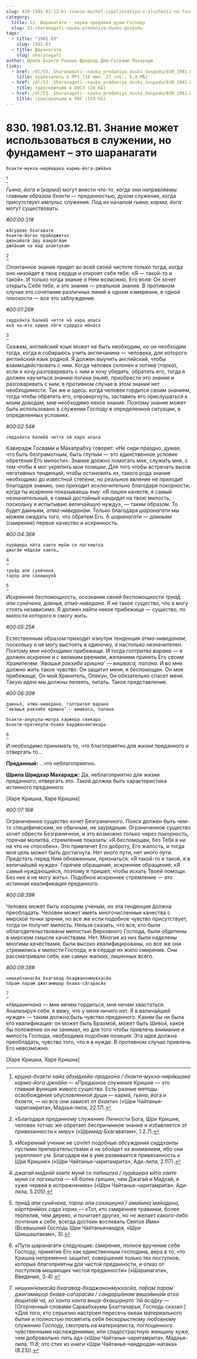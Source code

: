 ```yaml
---
slug: 830-1981-03-12-b1-znanie-mozhet-ispolzovatsya-v-sluzhenii-no-fundament-eto-sharanagati
category:
  title: 53. Шаранагати - наука предания души Господу
  slug: 53-sharanagati-nauka-predaniya-dushi-gospodu
tags:
  - title: "1981.03"
    slug: 1981-03
  - title: Шаранагати
    slug: sharanagati
author: Шрила Бхакти Ракшак Шридхар Дев-Госвами Махарадж
links:
  - href: /dl/53._Sharanagati--nauka_predaniya_dushi_Gospodu/830_1981.03.12.B1_SridharMj_Znanie_mozhet_ispolzovatsja_v_sluzhenii_no_fundament--jeto_sharanagati.mp3
    title: аудиозапись в MP3 (10 мин. 27 сек., 5,4 МБ)
  - href: /dl/53._Sharanagati--nauka_predaniya_dushi_Gospodu/830_1981.03.12.B1_SridharMj_Znanie_mozhet_ispolzovatsja_v_sluzhenii_no_fundament--jeto_sharanagati.docx
    title: транскрипцию в DOCX (28 КБ)
  - href: /dl/53._Sharanagati--nauka_predaniya_dushi_Gospodu/830_1981.03.12.B1_SridharMj_Znanie_mozhet_ispolzovatsja_v_sluzhenii_no_fundament--jeto_sharanagati.pdf
    title: транскрипцию в PDF (159 КБ)
---
```


# 830. 1981.03.12.B1. Знание может использоваться в служении, но фундамент – это шаранагати

    бхакти-мукха-нирӣкш̣ака карма-йога-джн̃а̄на
[^_ftn1]

*Гьяна*, *йога* и [*карма*] могут внести что-то, когда они направляемы главным образом *бхакти* — преданностью, духом служения, когда присутствует импульс служения. Под их началом *гьяна*, *карма*, *йога* могут существовать.

*#00:00:31#*

    ва̄судеве бхагавати
    бхакти-йогах̣ прайоджитах̣
    джанайатй а̄ш́у ваира̄гйам̇
    джн̃а̄нам̇ ча йад ахаитукам
[^_ftn2]

Спонтанное знание придет во всей своей чистоте только тогда, когда оно низойдет в твое сердце и откроет себя тебе: «Я — такой-то и такой». И только тогда знание о Нем возможно. Его воля: Он хочет открыть Себя тебе, и это знание — реальное знание. В противном случае это сочетание различных линий в одном измерении, в одной плоскости — все это заблуждение.

*#00:01:26#*

    сиддха̄нта балийа̄ читте на̄ кара аласа
    иха̄ ха-ите кр̣ш̣н̣е ла̄ге судр̣д̣ха ма̄наса
[^_ftn3]

Скажем, английский язык может не быть необходим, но он необходим тогда, когда я собираюсь учить англичанина — человека, для которого английский язык родной. Я должен выучить английский, чтобы взаимодействовать с ним. Когда человек склонен к логике (*тарка*), если я хочу разговаривать с ним и хочу убедить, обратить его, тогда я должен научиться знанию логики (*ньяя*), приобрести это знание и разговаривать с ним, в противном случае в этом знании нет необходимости. Так же и здесь: когда человек гордится своим знанием, тогда чтобы обратить его, опровергнуть, заставить его прислушаться к моим доводам, мне необходимо некое знание. Поэтому знание может быть использовано в служении Господу в определенной ситуации, в определенных условиях.

*#00:02:54#*

    сиддха̄нта балийа̄ читте на̄ кара аласа

Кавирадж Госвами и Махапрабху говорят: «Не сиди праздно, думая, что быть безграмотным, быть глупым — это единственное условие обретения Его милости». Знание должно помогать мне, служить мне, с тем чтобы я мог укрепить мои позиции. Для того чтобы встречать вызов негативных тенденций, чтобы остановить их, такого рода знание необходимо до известной степени, но реальное явление не приходит благодаря знанию, оно приходит исключительно благодаря покорности, когда ты искренне показываешь ему: «Я лишен качеств, я самый незначительный, я самый достойный кандидат на твою милость, поскольку я испытываю величайшую нужду», — таким образом. То будет даиньям, *атма-ниведанам*. Только благодаря *шаранагати* мы можем ожидать того, что обретем Его. А *шаранагати* — *даиньям* (смирение) первое качество и искренность.

*#00:04:36#*

    пурӣш̣ера кӣт̣а хаите мун̃и се лагхишт̣ха
    джага̄и ма̄дха̄и хаите…
[^_ftn4]

    тр̣на̄д апи сунӣчена
    тарор апи сахиш̣н̣уна̄
[^_ftn5]

Искренняя беспомощность, осознание своей беспомощности *тр̣на̄д апи сунӣчена*, *даинья, атма-ниведана*. Я не такое существо, что я могу стоять независимо. Я должен найти некое прибежище — существо, по милости которого я смогу жить.

*#00:05:25#*

Естественным образом приходит изнутри тенденция *атма-ниведанам*, поскольку я не могу выстоять в одиночку, я настолько незначителен. Поэтому мне необходимо прибежище. И тогда *гоптритве варана* — я должен искренне и с великим рвением, желанием принять Его своим Хранителем. *‘Авашья ракхибе кришна’ — вишваса, палана*. И во мне должно жить такое чувство: Он защитит меня, я беспомощен. Он мое прибежище, Он мой Хранитель, Опекун, Он обязательно спасет меня. Такую идею мы должны лелеять, питать. Такое представление.

*#00:06:30#*

    даинья, атма-ниведана, гоптритве варана
    ‘авашья ракхибе кришна’ — вишваса, палана

    бхакти-анукула-матра каржера свикара
    бхакти-пратикула-бхава варджанангикара
[^_ftn6]

И необходимо принимать то, что благоприятно для жизни преданного и отвергать то…

**Преданный:** …что неблагоприятно.

**Шрила Шридхар Махарадж:** Да, неблагоприятно для жизни преданного, отвергать это. Такой должна быть характеристика истинного преданного.

[Харе Кришна, Харе Кришна]

*#00:07:16#*

Ограниченное существо хочет Безграничного. Поиск должен быть чем-то специфическим, не обычным, не заурядным. Ограниченное существо хочет обрести Безграничное, и это возможно только через покорность, горячая молитва, стремление показать: «Я беспомощен, без Тебя я ни на что не способен». Это привлечет Его доброту, Его жалость, и тогда моя цель может быть достигнута. Нет иного пути, нет иного пути. Предстать перед Ним обнаженным, признаться: «Я такой-то и такой, я в величайшей нужде». Горячее обращение, искреннее обращение: «Я самый нуждающийся, поэтому я пришел, чтобы искать Твоей помощи. Без нее я не могу жить». Подобное искреннее стремление — это истинная квалификация преданного.

*#00:08:39#*

Человек может быть хорошим ученым, но эта тенденция должна преобладать. Человек может иметь многочисленные качества с мирской точки зрения, но все же если подобное чувство присутствует, тогда он получит милость. Нельзя сказать, что все, кто были облагодетельствованы милостью Верховного Господа, были обделены в мирском смысле качествами. Нет. Многие из них были наделены многими качествами, были высоко квалифицированы, но все же они стремились к милости Господа, и в сердце их жило смирение. Они рассматривали себя, как самых жалких, лишенных всего.

*#00:09:38#*

    ниш̣кин̃чанасйа бхагавад-бхаджанонмукхасйа
    па̄рам̇ парам̇ джигамиш̣ор бхава-са̄гарасйа
[^_ftn7]

«*Нишкинчана* — мне нечем гордиться, мне нечем хвастаться. Анализируя себя, я вижу, что у меня ничего нет. Я в величайшей нужде» — таким должно быть чувство преданного. Каким бы ни была его квалификация: он может быть Брахмой, может быть Шивой, какое бы положение он ни занимал, но для того чтобы привлечь внимание и милость Господа, необходима подобная позиция. Эта идея должна преобладать, чувство того, что я в нужде. В противном случае привлечь Его невозможно.

[Харе Кришна, Харе Кришна]



[^_ftn1]: *кр̣ш̣н̣а-бхакти хайа абхидхейа-прадха̄на / бхакти-мукха-нирӣкш̣ака карма-йога-джн̃а̄на* — «Преданное служение Кришне — это главная функция живого существа. Есть разные методы освобождения обусловленной души — карма, *гьяна*, йога и *бхакти*, — но все они зависят от *бхакти*» («Шри Чайтанья-чаритамрита», Мадхья-лила, 22.17).

[^_ftn2]: «Благодаря преданному служению Личности Бога, Шри Кришне, человек тотчас же обретает беспричинное знание и избавляется от привязанности к миру» («Шримад-Бхагаватам», 1.2.7).

[^_ftn3]: «Искренний ученик не сочтет подобные обсуждения *сиддханты* пустыми препирательствами и не обойдет их вниманием, ибо они укрепляют ум. Благодаря им в уме развивается привязанность к Шри Кришне» («Шри Чайтанья-чаритамрита», Ади-лила, 2.117).

[^_ftn4]: *джага̄и ма̄дха̄и хаите мун̃и се па̄пиш̣т̣ха / пурӣш̣ера кӣт̣а хаите мун̃и се лагхишт̣ха* — «Я более грешен, чем Джагай и Мадхай, я хуже червей в испражнениях» («Шри Чайтанья-чаритамрита», Ади-лила, 5.205).

[^_ftn5]: *тр̣на̄д апи сунӣчена, тарор апи сахиш̣н̣уна̄ / ама̄нина̄ ма̄надена, кӣрттанӣйах̣ сада̄ харих̣* — «Тот, кто смиреннее травинки, более терпелив, чем дерево, и почитает других, но не желает какого-либо почтения к себе, всегда достоин воспевать Святое Имя» (Всевышний Господь Шри Чайтаньячандра, «Шри Шикшаштакам», 3).

[^_ftn6]: «Пути шаранагати следующие: смирение, полное вручение себя Господу, принятие Его как единственным господина, вера в то, что Кришна непременно защитит, совершение только тех поступков, которые благоприятны для чистой преданности, и отказ от поступков мешающих чистой преданности» («Шаранагати», Введение, 3-4).

[^_ftn7]: *ниш̣кин̃чанасйа бхагавад-бхаджанонмукхасйа, па̄рам̇ парам̇ джигамиш̣ор бхава-са̄гарасйа / сандарш́анам̇ виш̣айин̣а̄м атха йош̣ита̄м̇ ча, ха̄ ханта ханта виш̣а-бхакш̣ан̣ато ’пй аса̄дху* — [Огорченный словами Сарвабхаумы Бхаттачарьи, Господь сказал:] «Для того, кто серьезно настроен пересечь океан материального бытия и полностью посвятить себя бескорыстному любовному служению Господу, смотреть на материалиста, поглощенного чувственными наслаждениями, или сладострастную женщину хуже, чем добровольно пить яд» («Шри Чайтанья-чаритамрита», Мадхья-лила, 11.8; это стих из книги «Шри Чайтанья-чандродая-натака» (8.23)).

